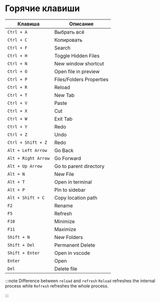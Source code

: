 # Горячие клавиши

| Клавиша             | Описание                 |
| ------------------- | ------------------------ |
| `Ctrl + A`          | Выбрать всё              |
| `Ctrl + C`          | Копировать               |
| `Ctrl + F`          | Search                   |
| `Ctrl + H`          | Toggle Hidden Files      |
| `Ctrl + N`          | New window shortcut      |
| `Ctrl + O`          | Open file in preview     |
| `Ctrl + P`          | Files/Folders Properties |
| `Ctrl + R`          | Reload                   |
| `Ctrl + T`          | New Tab                  |
| `Ctrl + V`          | Paste                    |
| `Ctrl + X`          | Cut                      |
| `Ctrl + W`          | Exit Tab                 |
| `Ctrl + Y`          | Redo                     |
| `Ctrl + Z`          | Undo                     |
| `Ctrl + Shift + Z`  | Redo                     |
| `Alt + Left Arrow`  | Go Back                  |
| `Alt + Right Arrow` | Go Forward               |
| `Alt + Up Arrow`    | Go to parent directory   |
| `Alt + N`           | New File                 |
| `Alt + T`           | Open in terminal         |
| `Alt + P`           | Pin to sidebar           |
| `Alt + Shift + C`   | Copy location path       |
| `F2`                | Rename                   |
| `F5`                | Refresh                  |
| `F10`               | Minimize                 |
| `F11`               | Maximize                 |
| `Shift + N`         | New Folders              |
| `Shift + Del`       | Permanent Delete         |
| `Shift + Enter`     | Open in vscode           |
| `Enter`             | Open                     |
| `Del`               | Delete file              |

:::note Difference between `reload` and `refresh` `Reload` refreshes the internal process while `Refresh` refreshes the whole process.

:::
